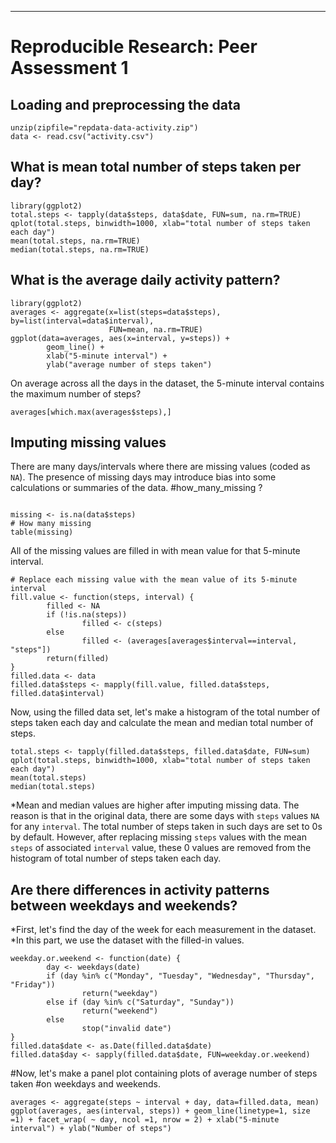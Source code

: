 ---
# Reproducible Research: Peer Assessment 1

## Loading and preprocessing the data
```{r loaddata}
unzip(zipfile="repdata-data-activity.zip")
data <- read.csv("activity.csv")
```

## What is mean total number of steps taken per day?
```{r,echo = TRUE}
library(ggplot2)
total.steps <- tapply(data$steps, data$date, FUN=sum, na.rm=TRUE)
qplot(total.steps, binwidth=1000, xlab="total number of steps taken each day")
mean(total.steps, na.rm=TRUE)
median(total.steps, na.rm=TRUE)
```

## What is the average daily activity pattern?
```{r, echo = TRUE}
library(ggplot2)
averages <- aggregate(x=list(steps=data$steps), by=list(interval=data$interval),
                      FUN=mean, na.rm=TRUE)
ggplot(data=averages, aes(x=interval, y=steps)) +
        geom_line() +
        xlab("5-minute interval") +
        ylab("average number of steps taken")
```

On average across all the days in the dataset, the 5-minute interval contains
the maximum number of steps?
```{r, echo = TRUE}
averages[which.max(averages$steps),]
```

## Imputing missing values

There are many days/intervals where there are missing values (coded as `NA`). The presence of missing days may introduce bias into some calculations or summaries of the data.
#how_many_missing ?
```{r }

missing <- is.na(data$steps)
# How many missing
table(missing)
```

All of the missing values are filled in with mean value for that 5-minute
interval.

```{r}
# Replace each missing value with the mean value of its 5-minute interval
fill.value <- function(steps, interval) {
        filled <- NA
        if (!is.na(steps))
                filled <- c(steps)
        else
                filled <- (averages[averages$interval==interval, "steps"])
        return(filled)
}
filled.data <- data
filled.data$steps <- mapply(fill.value, filled.data$steps, filled.data$interval)
```
Now, using the filled data set, let's make a histogram of the total number of steps taken each day and calculate the mean and median total number of steps.

```{r, echo = TRUE}
total.steps <- tapply(filled.data$steps, filled.data$date, FUN=sum)
qplot(total.steps, binwidth=1000, xlab="total number of steps taken each day")
mean(total.steps)
median(total.steps)
```

*Mean and median values are higher after imputing missing data. The reason is
that in the original data, there are some days with `steps` values `NA` for 
any `interval`. The total number of steps taken in such days are set to 0s by
default. However, after replacing missing `steps` values with the mean `steps`
of associated `interval` value, these 0 values are removed from the histogram
of total number of steps taken each day.

## Are there differences in activity patterns between weekdays and weekends?
*First, let's find the day of the week for each measurement in the dataset. 
*In this part, we use the dataset with the filled-in values.

```{r}
weekday.or.weekend <- function(date) {
        day <- weekdays(date)
        if (day %in% c("Monday", "Tuesday", "Wednesday", "Thursday", "Friday"))
                return("weekday")
        else if (day %in% c("Saturday", "Sunday"))
                return("weekend")
        else
                stop("invalid date")
}
filled.data$date <- as.Date(filled.data$date)
filled.data$day <- sapply(filled.data$date, FUN=weekday.or.weekend)
```

#Now, let's make a panel plot containing plots of average number of steps taken
#on weekdays and weekends.
```{r, echo = TRUE}
averages <- aggregate(steps ~ interval + day, data=filled.data, mean)
ggplot(averages, aes(interval, steps)) + geom_line(linetype=1, size =1) + facet_wrap( ~ day, ncol =1, nrow = 2) + xlab("5-minute interval") + ylab("Number of steps")

```
